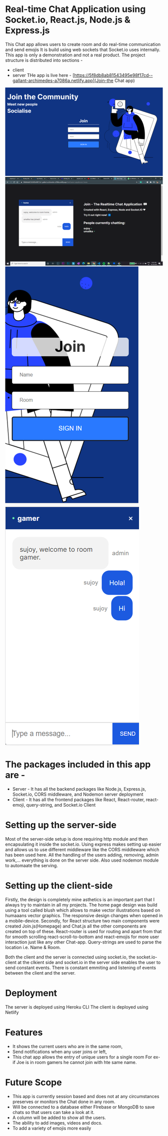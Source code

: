 # Real-time Chat Application using Socket.io, React.js, Node.js & Express.js
This Chat app allows users to create room and do real-time communication and send emojis 
It is build using web sockets that Socket.io uses internally. This app is only a demonstration and not a real product.
The project structure is distributed into sections - 
* client 
* server
THe app is live here - [https://5f8db8ab81543495e98f17cd--gallant-archimedes-a7086a.netlify.app](Join-the Chat app)
<img src="./home-page.png" alt="the screenshot of the app large screen"/>
<img src="./chat-page.png" alt="the screenshot of the app large screen"/>
<img src="./home-page-mobile.png" alt="the screenshot of the app large screen"/>
<img src="./chat-page-mobile.png" alt="the screenshot of the app large screen"/>

# The packages included in this app are - 
* Server - It has all the backend packages like  Node.js, Express.js, Socket.io, CORS middleware, and Nodemon server deployment
* Client - It has all the frontend packages like React, React-router, react-emoji, query-string, and Socket.io Client 

# Setting up the server-side
Most of the server-side setup is done requiring http module and then encapsulating it inside the socket.io. Using express makes setting up easier and allows us to use different middleware like the CORS middleware which has been used here.
All the handling of the users adding, removing, admin work,... everything is done on the server side. Also used nodemon module to automaate the serving.

# Setting up the client-side 
Firstly, the design is completely mine asthetics is an important part that I always try to maintain in all my projects.
The home page design was build using a tool called blush which allows to make vector illustrations based on humaaans vector graphics.
The responsive design changes when opened in a mobile-device.
Secondly, for React structure two main components were created Join.js(Homepage) and Chat.js all the other components are created on top of these.
React-router is used for routing and apart from that for smooth scrolling react-scroll-to-bottom and react-emojis for more user interaction just like any other Chat-app.
Query-strings are used to parse the location i.e. Name & Room. 

Both the client and the server is connected using socket.io, the socket.io-client at the clkient side and socket.io in the server side enables the user to send constant events. There is constant emmiting and listening of events between the client and the server.

# Deployment
The server is deployed using Heroku CLI
The client is deployed using Netlify

# Features
* It shows the current users who are in the same room, 
* Send notifications when any user joins or left,
* This chat app allows the entry of unique users for a single room For ex- if Joe is in room gamers he cannot join with hte same name.

# Future Scope
* This app is currently session based and does not at any circumstances preserves or monitors the Chat done in any room. 
* Will be connected to a database either FIrebase or MongoDB to save chats so that users can take a look at it.
* A column will be added to show all the users.
* The ability to add images, videos and docs.
* To add a variety of emojis more easily

